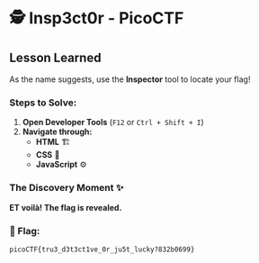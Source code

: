 # 🕵️ Insp3ct0r - PicoCTF

## Lesson Learned
As the name suggests, use the **Inspector** tool to locate your flag! 

### Steps to Solve:
1. **Open Developer Tools** (`F12` or `Ctrl + Shift + I`)
2. **Navigate through:**
   - **HTML** 🏗️  
   - **CSS** 🎨  
   - **JavaScript** ⚙️  

### The Discovery Moment ✨  
**ET voilà! The flag is revealed.**  

### 🏁 Flag:
```
picoCTF{tru3_d3t3ct1ve_0r_ju5t_lucky?832b0699}
